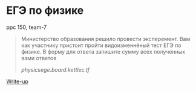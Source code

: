# ЕГЭ по физике

ppc 150, team-7

> Министерство образования решило провести эксперемент. Вам как участнику пристоит пройти видоизменнёный тест ЕГЭ по физике. В форму для ответа запишите сумму всех полученных вами ответов
>
> *physicsege.board.kettlec.tf*

[Write-up](WRITEUP.md)
